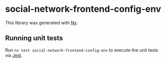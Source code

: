 # social-network-frontend-config-env

This library was generated with [Nx](https://nx.dev).

## Running unit tests

Run `nx test social-network-frontend-config-env` to execute the unit tests via [Jest](https://jestjs.io).
